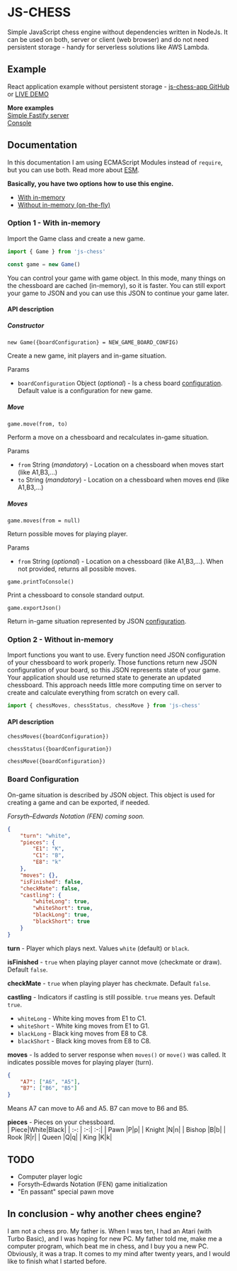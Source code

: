 # JS-CHESS
Simple JavaScript chess engine without dependencies written in NodeJs.
It can be used on both, server or client (web browser) and do not need persistent storage - handy for serverless solutions like AWS Lambda.

## Example
React application example without persistent storage - [js-chess-app GitHub](https://github.com/josefjadrny/js-chess-app) or [LIVE DEMO](http://chess.nadsenyvyvojar.cz/)

**More examples**<BR/>
[Simple Fastify server](example/server.js) <BR/>
[Console](example/console.js) <BR/>

## Documentation
In this documentation I am using ECMAScript Modules instead of `require`, but you can use both. Read more about [ESM](https://nodejs.org/api/esm.html).

**Basically, you have two options how to use this engine.** <BR/>
- [With in-memory](#option-1---with-in-memory)
- [Without in-memory (on-the-fly)](#option-2---without-in-memory)

### Option 1 - With in-memory
Import the Game class and create a new game.

```js
import { Game } from 'js-chess'

const game = new Game()
```

You can control your game with game object.
In this mode, many things on the chessboard are cached (in-memory), so it is faster.
You can still export your game to JSON and you can use this JSON to continue your game later.

#### API description

##### Constructor
`new Game({boardConfiguration} = NEW_GAME_BOARD_CONFIG)`

Create a new game, init players and in-game situation. 

Params
 - `boardConfiguration` Object (_optional_) - Is a chess board [configuration](#board-configuration). Default value is a configuration for new game.

##### Move
`game.move(from, to)`

Perform a move on a chessboard and recalculates in-game situation.

Params
 - `from` String (_mandatory_) - Location on a chessboard when moves start (like A1,B3,...)
 - `to` String (_mandatory_) - Location on a chessboard when moves end (like A1,B3,...)

##### Moves
`game.moves(from = null)`

Return possible moves for playing player.

Params
 - `from` String (_optional_) - Location on a chessboard (like A1,B3,...). When not provided, returns all possible moves.

`game.printToConsole()`

Print a chessboard to console standard output.

`game.exportJson()`

Return in-game situation represented by JSON [configuration](#board-configuration).

### Option 2 - Without in-memory
Import functions you want to use. Every function need JSON configuration of your chessboard to work properly.
Those functions return new JSON configuration of your board, so this JSON represents state of your game.
Your application should use returned state to generate an updated chessboard.
This approach needs little more computing time on server to create and calculate everything from scratch on every call.

```js
import { chessMoves, chessStatus, chessMove } from 'js-chess'
```
#### API description

`chessMoves({boardConfiguration})`

`chessStatus({boardConfiguration})`

`chessMove({boardConfiguration})`

### Board Configuration
On-game situation is described by JSON object.
This object is used for creating a game and can be exported, if needed.

*Forsyth–Edwards Notation (FEN) coming soon.*

```json
{
    "turn": "white",
    "pieces": {
        "E1": "K",
        "C1": "B",
        "E8": "k"
    },
    "moves": {},
    "isFinished": false,
    "checkMate": false,
    "castling": {
        "whiteLong": true,
        "whiteShort": true,
        "blackLong": true,
        "blackShort": true    
    } 
}
```

**turn** - Player which plays next. Values `white` (default) or `black`.

**isFinished** - `true` when playing player cannot move (checkmate or draw). Default `false`.

**checkMate** - `true` when playing player has checkmate. Default `false`.

**castling** - Indicators if castling is still possible. `true` means yes. Default `true`.
 - `whiteLong` - White king moves from E1 to C1.
 - `whiteShort` - White king moves from E1 to G1.
 - `blackLong` - Black king moves from E8 to C8.
 - `blackShort` - Black king moves from E8 to C8.
 
**moves** - Is added to server response when `moves()` or `move()` was called.
It indicates possible moves for playing player (turn).
```json
{
    "A7": ["A6", "A5"],
    "B7": ["B6", "B5"]
}
```
Means A7 can move to A6 and A5. B7 can move to B6 and B5.

**pieces** - Pieces on your chessboard.<BR/>
| Piece|White|Black|
| :-: | :-:| :-:|
| Pawn |P|p|
| Knight |N|n|
| Bishop |B|b|
| Rook |R|r|
| Queen |Q|q|
| King |K|k|

## TODO
- Computer player logic
- Forsyth–Edwards Notation (FEN) game initialization
- "En passant" special pawn move

## In conclusion - why another chees engine?
I am not a chess pro. My father is.
When I was ten, I had an Atari (with Turbo Basic), and I was hoping for new PC.
My father told me, make me a computer program, which beat me in chess, and I buy you a new PC.
Obviously, it was a trap. It comes to my mind after twenty years, and I would like to finish what I started before.
